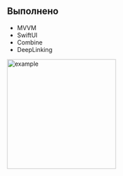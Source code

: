 ## Выполнено
- MVVM
- SwiftUI
- Combine 
- DeepLinking
 
<img width="256" alt="example" src="https://github.com/semjonG/TouristLocations/blob/main/running.gif"><br>
